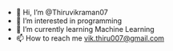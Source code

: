 - 👋 Hi, I’m @Thiruvikraman07
- 👀 I’m interested in programming
- 🌱 I’m currently learning Machine Learning
- 📫 How to reach me vik.thiru007@gmail.com
